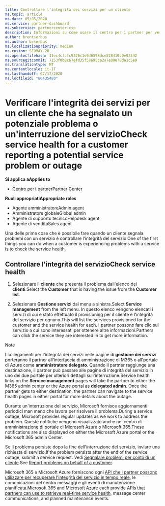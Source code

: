 ```yaml
---
title: Controllare l'integrità dei servizi per un cliente
ms.topic: article
ms.date: 05/05/2020
ms.service: partner-dashboard
ms.subservice: partnercenter-csp
description: Informazioni su come usare il centro per i partner per verificare l'integrità dei servizi per un cliente quando si verifica un problema con un servizio.
author: brentserbus
ms.author: brserbus
ms.localizationpriority: medium
ms.custom: SEOMAY.20
ms.openlocfilehash: 11ec4cfcfc9326c1e9d6598dce528410c0e02542
ms.sourcegitcommit: 7153f0b8c67efd35f58695ca2a7e00e70da1c5e9
ms.translationtype: MT
ms.contentlocale: it-IT
ms.lasthandoff: 07/17/2020
ms.locfileid: "86435480"
---
```

# <a name="check-service-health-for-a-customer-reporting-a-potential-service-problem-or-outage"></a><span data-ttu-id="ffd9d-103">Verificare l'integrità dei servizi per un cliente che ha segnalato un potenziale problema o un'interruzione del servizio</span><span class="sxs-lookup"><span data-stu-id="ffd9d-103">Check service health for a customer reporting a potential service problem or outage</span></span>

<span data-ttu-id="ffd9d-104">**Si applica a**</span><span class="sxs-lookup"><span data-stu-id="ffd9d-104">**Applies to**</span></span>

- <span data-ttu-id="ffd9d-105">Centro per i partner</span><span class="sxs-lookup"><span data-stu-id="ffd9d-105">Partner Center</span></span>

<span data-ttu-id="ffd9d-106">**Ruoli appropriati**</span><span class="sxs-lookup"><span data-stu-id="ffd9d-106">**Appropriate roles**</span></span>

- <span data-ttu-id="ffd9d-107">Agente amministratore</span><span class="sxs-lookup"><span data-stu-id="ffd9d-107">Admin agent</span></span>
- <span data-ttu-id="ffd9d-108">Amministratore globale</span><span class="sxs-lookup"><span data-stu-id="ffd9d-108">Global admin</span></span>
- <span data-ttu-id="ffd9d-109">Agente di supporto tecnico</span><span class="sxs-lookup"><span data-stu-id="ffd9d-109">Helpdesk agent</span></span>
- <span data-ttu-id="ffd9d-110">Agente di vendita</span><span class="sxs-lookup"><span data-stu-id="ffd9d-110">Sales agent</span></span>

<span data-ttu-id="ffd9d-111">Una delle prime cose che è possibile fare quando un cliente segnala problemi con un servizio è controllare l'integrità del servizio.</span><span class="sxs-lookup"><span data-stu-id="ffd9d-111">One of the first things you can do when a customer is experiencing problems with a service is to check the service health.</span></span> 

## <a name="check-service-health"></a><span data-ttu-id="ffd9d-112">Controllare l'integrità del servizio</span><span class="sxs-lookup"><span data-stu-id="ffd9d-112">Check service health</span></span>

1. <span data-ttu-id="ffd9d-113">Selezionare il **cliente** che presenta il problema dall'elenco dei **clienti**.</span><span class="sxs-lookup"><span data-stu-id="ffd9d-113">Select the **Customer** that is having the issue from the **Customer list**.</span></span>

2. <span data-ttu-id="ffd9d-114">Selezionare **Gestione servizi** dal menu a sinistra.</span><span class="sxs-lookup"><span data-stu-id="ffd9d-114">Select **Service management** from the left menu.</span></span> <span data-ttu-id="ffd9d-115">In questo elenco vengono elencati i servizi di cui è stato effettuato il provisioning per il cliente e l'integrità del servizio per ognuno.</span><span class="sxs-lookup"><span data-stu-id="ffd9d-115">This will list the services provisioned for the customer and the service health for each.</span></span> <span data-ttu-id="ffd9d-116">I partner possono fare clic sul servizio a cui sono interessati per ottenere altre informazioni.</span><span class="sxs-lookup"><span data-stu-id="ffd9d-116">Partners can click the service they are interested in to get more information.</span></span> 

>[!NOTE] 
> <span data-ttu-id="ffd9d-117">I collegamenti per l'integrità dei servizi nelle pagine di **gestione dei servizi** porteranno il partner all'interfaccia di amministrazione di M365 o all'portale di Azure come **amministratore delegato**. Quando il partner raggiunge una destinazione, il partner può passare alle pagine di integrità del servizio in uno dei due portale per ulteriori dettagli sull'interruzione.</span><span class="sxs-lookup"><span data-stu-id="ffd9d-117">Service health links on the **Service management** pages will take the partner to either the M365 admin center or the Azure portal as **delegated admin**. Once the partner gets to either destination, the partner can navigate to the service health pages in either portal for more details about the outage.</span></span>
 
<span data-ttu-id="ffd9d-118">Durante un'interruzione del servizio, Microsoft fornisce aggiornamenti periodici man mano che lavora per risolvere il problema.</span><span class="sxs-lookup"><span data-stu-id="ffd9d-118">During a service outage, Microsoft provides regular updates as we work to address the problem.</span></span> <span data-ttu-id="ffd9d-119">Queste notifiche vengono visualizzate anche nel centro di amministrazione di portale di Microsoft Azure o Microsoft 365.</span><span class="sxs-lookup"><span data-stu-id="ffd9d-119">These notifications are also displayed on either the Microsoft Azure portal or the Microsoft 365 admin Center.</span></span>

<span data-ttu-id="ffd9d-120">Se il problema persiste dopo la fine dell'interruzione del servizio, inviare una richiesta di servizio.</span><span class="sxs-lookup"><span data-stu-id="ffd9d-120">If the problem persists after the end of the service outage, submit a service request.</span></span> <span data-ttu-id="ffd9d-121">Vedi [Segnalare problemi per conto di un cliente](report-problems-on-behalf-of-a-customer.md).</span><span class="sxs-lookup"><span data-stu-id="ffd9d-121">See [Report problems on behalf of a customer](report-problems-on-behalf-of-a-customer.md).</span></span>

<span data-ttu-id="ffd9d-122">Microsoft 365 e Microsoft Azure forniscono ogni [API che i partner possono utilizzare per recuperare l'integrità del servizio in tempo reale](get-automated-service-notifications-with-our-apis.md), le comunicazioni del centro messaggi e gli eventi di manutenzione pianificata.</span><span class="sxs-lookup"><span data-stu-id="ffd9d-122">Microsoft 365 and Microsoft Azure each provide [APIs that partners can use to retrieve real-time service health](get-automated-service-notifications-with-our-apis.md), message center communications, and planned maintenance events.</span></span>

 

